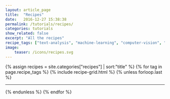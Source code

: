 ```yaml
---
layout: article_page
title:  "Recipes"
date:   2016-12-27 15:38:38
permalink: /tutorials/recipes/
categories: tutorials
show_related: false
excerpt: "All the recipes"
recipe_tags: ["text-analysis", "machine-learning", "computer-vision", "deep-learning"]
image:
    teaser: /icons/recipes.svg
---
```


{% assign recipes = site.categories["recipes"] | sort:"title" %}
{% for tag in page.recipe_tags %}
  {% include recipe-grid.html %}
  {% unless forloop.last %}
  <hr>
  {% endunless %}
{% endfor %}
